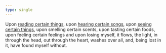 ```yaml
---
type: single
---
```


Upon <a class="pulse" href="text">reading certain things</a>, upon <a class="pulse" href="audio">hearing certain songs</a>, upon <a class="pulse" href="video">seeing certain things</a>, upon smelling certain scents, upon tasting certain foods, upon feeling certain feelings and upon losing myself, it flows, the light, in through the head, out through the heart, washes over all, and, being lost in it, have found myself without.
